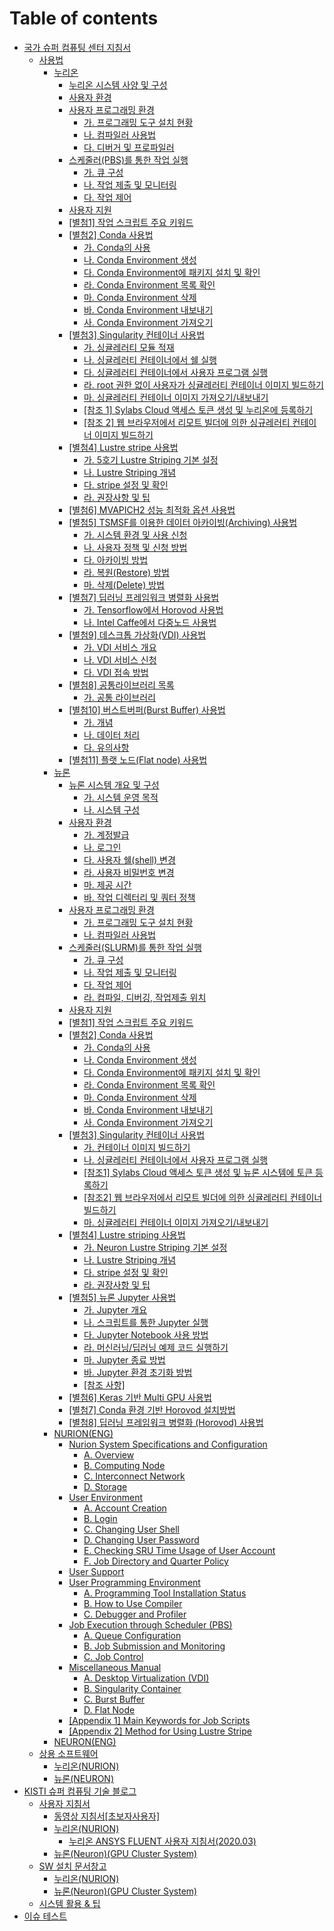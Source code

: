 # Table of contents

* [국가 슈퍼 컴퓨팅 센터 지침서](README.md)
  * [사용법](guidebook/manual/README.md)
    * [누리온](guidebook/manual/nurion/README.md)
      * [누리온 시스템 사양 및 구성](guidebook/manual/nurion/system-specifications-and-configurations.md)
      * [사용자 환경](guidebook/manual/nurion/user-experience.md)
      * [사용자 프로그래밍 환경](guidebook/manual/nurion/user-programming-environment/README.md)
        * [가. 프로그래밍 도구 설치 현황](guidebook/manual/nurion/user-programming-environment/untitled.md)
        * [나. 컴파일러 사용법](guidebook/manual/nurion/user-programming-environment/.-1.md)
        * [다. 디버거 및 프로파일러](guidebook/manual/nurion/user-programming-environment/.-2.md)
      * [스케줄러(PBS)를 통한 작업 실행](guidebook/manual/nurion/running-jobs-through-scheduler/README.md)
        * [가. 큐 구성](guidebook/manual/nurion/running-jobs-through-scheduler/untitled.md)
        * [나. 작업 제출 및 모니터링](guidebook/manual/nurion/running-jobs-through-scheduler/.-1.md)
        * [다. 작업 제어](guidebook/manual/nurion/running-jobs-through-scheduler/.-2.md)
      * [사용자 지원](guidebook/manual/nurion/user-support.md)
      * [\[별첨1\] 작업 스크립트 주요 키워드](guidebook/manual/nurion/attachment-1.md)
      * [\[별첨2\] Conda 사용법](guidebook/manual/nurion/attachment-2/README.md)
        * [가. Conda의 사용](guidebook/manual/nurion/attachment-2/.-conda.md)
        * [나. Conda Environment 생성](guidebook/manual/nurion/attachment-2/.-conda-environment.md)
        * [다. Conda Environment에 패키지 설치 및 확인](guidebook/manual/nurion/attachment-2/.-conda-environment-1.md)
        * [라. Conda Environment 목록 확인](guidebook/manual/nurion/attachment-2/.-conda-environment-2.md)
        * [마. Conda Environment 삭제](guidebook/manual/nurion/attachment-2/.-conda-environment-3.md)
        * [바. Conda Environment 내보내기](guidebook/manual/nurion/attachment-2/.-conda-environment-4.md)
        * [사. Conda Environment 가져오기](guidebook/manual/nurion/attachment-2/.-conda-environment-5.md)
      * [\[별첨3\] Singularity 컨테이너 사용법](guidebook/manual/nurion/attachment-3/README.md)
        * [가. 싱귤레러티 모듈 적재](guidebook/manual/nurion/attachment-3/untitled.md)
        * [나. 싱귤레러티 컨테이너에서 쉘 실행](guidebook/manual/nurion/attachment-3/.-1.md)
        * [다. 싱귤레러티 컨테이너에서 사용자 프로그램 실행](guidebook/manual/nurion/attachment-3/.-2.md)
        * [라. root 권한 없이 사용자가 싱귤레러티 컨테이너 이미지 빌드하기](guidebook/manual/nurion/attachment-3/.-root.md)
        * [마. 싱귤레러티 컨테이너 이미지 가져오기/내보내기](guidebook/manual/nurion/attachment-3/.-3.md)
        * [\[참조 1\] Sylabs Cloud 액세스 토큰 생성 및 누리온에 등록하기](guidebook/manual/nurion/attachment-3/1-sylabs-cloud.md)
        * [\[참조 2\] 웹 브라우저에서 리모트 빌더에 의한 싱규레러티 컨테이너 이미지 빌드하기](guidebook/manual/nurion/attachment-3/2.md)
      * [\[별첨4\] Lustre stripe 사용법](guidebook/manual/nurion/attachment-4/README.md)
        * [가. 5호기 Lustre Striping 기본 설정](guidebook/manual/nurion/attachment-4/.-5-lustre-striping.md)
        * [나. Lustre Striping 개념](guidebook/manual/nurion/attachment-4/.-lustre-striping.md)
        * [다. stripe 설정 및 확인](guidebook/manual/nurion/attachment-4/.-stripe.md)
        * [라. 권장사항 및 팁](guidebook/manual/nurion/attachment-4/untitled.md)
      * [\[별첨6\] MVAPICH2 성능 최적화 옵션 사용법](guidebook/manual/nurion/attachment-6.md)
      * [\[별첨5\] TSMSF를 이용한 데이터 아카이빙(Archiving) 사용법](guidebook/manual/nurion/attachment-5/README.md)
        * [가. 시스템 환경 및 사용 신청](guidebook/manual/nurion/attachment-5/untitled.md)
        * [나. 사용자 정책 및 신청 방법](guidebook/manual/nurion/attachment-5/.-1.md)
        * [다. 아카이빙 방법](guidebook/manual/nurion/attachment-5/.-2.md)
        * [라. 복원(Restore) 방법](guidebook/manual/nurion/attachment-5/.-restore.md)
        * [마. 삭제(Delete) 방법](guidebook/manual/nurion/attachment-5/.-delete.md)
      * [\[별첨7\] 딥러닝 프레임워크 병렬화 사용법](guidebook/manual/nurion/attachment-7/README.md)
        * [가. Tensorflow에서 Horovod 사용법](guidebook/manual/nurion/attachment-7/.-tensorflow-horovod.md)
        * [나. Intel Caffe에서 다중노드 사용법](guidebook/manual/nurion/attachment-7/.-intel-caffe.md)
      * [\[별첨9\] 데스크톱 가상화(VDI) 사용법](guidebook/manual/nurion/attachment-9/README.md)
        * [가. VDI 서비스 개요](guidebook/manual/nurion/attachment-9/.-vdi.md)
        * [나. VDI 서비스 신청](guidebook/manual/nurion/attachment-9/.-vdi-1.md)
        * [다. VDI 접속 방법](guidebook/manual/nurion/attachment-9/.-vdi-2.md)
      * [\[별첨8\] 공통라이브러리 목록](guidebook/manual/nurion/attachment-8/README.md)
        * [가. 공통 라이브러리](guidebook/manual/nurion/attachment-8/untitled.md)
      * [\[별첨10\] 버스트버퍼(Burst Buffer) 사용법](guidebook/manual/nurion/attachment-10/README.md)
        * [가. 개념](guidebook/manual/nurion/attachment-10/untitled.md)
        * [나. 데이터 처리](guidebook/manual/nurion/attachment-10/.-1.md)
        * [다. 유의사항](guidebook/manual/nurion/attachment-10/.-2.md)
      * [\[별첨11\] 플랫 노드(Flat node) 사용법](guidebook/manual/nurion/attachment-11.md)
    * [뉴론](guidebook/manual/neuron/README.md)
      * [뉴론 시스템 개요 및 구성](guidebook/manual/neuron/system-overview-and-configuration/README.md)
        * [가. 시스템 운영 목적](guidebook/manual/neuron/system-overview-and-configuration/untitled.md)
        * [나. 시스템 구성](guidebook/manual/neuron/system-overview-and-configuration/.-1.md)
      * [사용자 환경](guidebook/manual/neuron/user-experience/README.md)
        * [가. 계정발급](guidebook/manual/neuron/user-experience/untitled.md)
        * [나. 로그인](guidebook/manual/neuron/user-experience/.-1.md)
        * [다. 사용자 쉘(shell) 변경](guidebook/manual/neuron/user-experience/.-shell.md)
        * [라. 사용자 비밀번호 변경](guidebook/manual/neuron/user-experience/.-2.md)
        * [마. 제공 시간](guidebook/manual/neuron/user-experience/.-3.md)
        * [바. 작업 디렉터리 및 쿼터 정책](guidebook/manual/neuron/user-experience/.-4.md)
      * [사용자 프로그래밍 환경](guidebook/manual/neuron/user-programming-environment/README.md)
        * [가. 프로그래밍 도구 설치 현황](guidebook/manual/neuron/user-programming-environment/untitled.md)
        * [나. 컴파일러 사용법](guidebook/manual/neuron/user-programming-environment/.-1.md)
      * [스케줄러(SLURM)를 통한 작업 실행](guidebook/manual/neuron/execution-of-tasks-through-the-scheduler/README.md)
        * [가. 큐 구성](guidebook/manual/neuron/execution-of-tasks-through-the-scheduler/untitled.md)
        * [나. 작업 제출 및 모니터링](guidebook/manual/neuron/execution-of-tasks-through-the-scheduler/.-1.md)
        * [다. 작업 제어](guidebook/manual/neuron/execution-of-tasks-through-the-scheduler/.-2.md)
        * [라. 컴파일, 디버깅, 작업제출 위치](guidebook/manual/neuron/execution-of-tasks-through-the-scheduler/.-3.md)
      * [사용자 지원](guidebook/manual/neuron/user-support.md)
      * [\[별첨1\] 작업 스크립트 주요 키워드](guidebook/manual/neuron/attachment-1.md)
      * [\[별첨2\] Conda 사용법](guidebook/manual/neuron/attachment-2/README.md)
        * [가. Conda의 사용](guidebook/manual/neuron/attachment-2/.-conda.md)
        * [나. Conda Environment 생성](guidebook/manual/neuron/attachment-2/.-conda-environment.md)
        * [다. Conda Environment에 패키지 설치 및 확인](guidebook/manual/neuron/attachment-2/.-conda-environment-1.md)
        * [라. Conda Environment 목록 확인](guidebook/manual/neuron/attachment-2/.-conda-environment-2.md)
        * [마. Conda Environment 삭제](guidebook/manual/neuron/attachment-2/.-conda-environment-3.md)
        * [바. Conda Environment 내보내기](guidebook/manual/neuron/attachment-2/.-conda-environment-4.md)
        * [사. Conda Environment 가져오기](guidebook/manual/neuron/attachment-2/.-conda-environment-5.md)
      * [\[별첨3\] Singularity 컨테이너 사용법](guidebook/manual/neuron/attachment-3/README.md)
        * [가. 컨테이너 이미지 빌드하기](guidebook/manual/neuron/attachment-3/untitled.md)
        * [나. 싱귤레러티 컨테이너에서 사용자 프로그램 실행](guidebook/manual/neuron/attachment-3/.-1.md)
        * [\[참조1\] Sylabs Cloud 액세스 토큰 생성 및 뉴론 시스템에 토큰 등록하기](guidebook/manual/neuron/attachment-3/1-sylabs-cloud.md)
        * [\[참조2\] 웹 브라우저에서 리모트 빌더에 의한 싱귤레러티 컨테이너 빌드하기](guidebook/manual/neuron/attachment-3/2.md)
        * [마. 싱귤레러티 컨테이너 이미지 가져오기/내보내기](guidebook/manual/neuron/attachment-3/.-2.md)
      * [\[별첨4\] Lustre striping 사용법](guidebook/manual/neuron/attachment-4/README.md)
        * [가. Neuron Lustre Striping 기본 설정](guidebook/manual/neuron/attachment-4/.-neuron-lustre-striping.md)
        * [나. Lustre Striping 개념](guidebook/manual/neuron/attachment-4/.-lustre-striping.md)
        * [다. stripe 설정 및 확인](guidebook/manual/neuron/attachment-4/.-stripe.md)
        * [라. 권장사항 및 팁](guidebook/manual/neuron/attachment-4/untitled.md)
      * [\[별첨5\] 뉴론 Jupyter 사용법](guidebook/manual/neuron/attachment-5/README.md)
        * [가. Jupyter 개요](guidebook/manual/neuron/attachment-5/.-jupyter.md)
        * [나. 스크립트를 통한 Jupyter 실행](guidebook/manual/neuron/attachment-5/.-jupyter-1.md)
        * [다. Jupyter Notebook 사용 방법](guidebook/manual/neuron/attachment-5/.-jupyter-notebook.md)
        * [라. 머신러닝/딥러닝 예제 코드 실행하기](guidebook/manual/neuron/attachment-5/untitled.md)
        * [마. Jupyter 종료 방법](guidebook/manual/neuron/attachment-5/.-jupyter-2.md)
        * [바. Jupyter 환경 초기화 방법](guidebook/manual/neuron/attachment-5/.-jupyter-3.md)
        * [\[참조 사항\]](guidebook/manual/neuron/attachment-5/undefined.md)
      * [\[별첨6\] Keras 기반 Multi GPU 사용법](guidebook/manual/neuron/attachment-6.md)
      * [\[별첨7\] Conda 환경 기반 Horovod 설치방법](guidebook/manual/neuron/attachment-7.md)
      * [\[별첨8\] 딥러닝 프레임워크 병렬화 (Horovod) 사용법](guidebook/manual/neuron/attachment-8.md)
    * [NURION(ENG)](guidebook/manual/nurion-eng/README.md)
      * [Nurion System Specifications and Configuration](guidebook/manual/nurion-eng/specifications-and-configuration/README.md)
        * [A. Overview](guidebook/manual/nurion-eng/specifications-and-configuration/a.-overview.md)
        * [B. Computing Node](guidebook/manual/nurion-eng/specifications-and-configuration/b.-computing-node.md)
        * [C. Interconnect Network](guidebook/manual/nurion-eng/specifications-and-configuration/c.-interconnect-network.md)
        * [D. Storage](guidebook/manual/nurion-eng/specifications-and-configuration/d.-storage.md)
      * [User Environment](guidebook/manual/nurion-eng/user-environment/README.md)
        * [A. Account Creation](guidebook/manual/nurion-eng/user-environment/a.-account-creation.md)
        * [B. Login](guidebook/manual/nurion-eng/user-environment/b.-login.md)
        * [C. Changing User Shell](guidebook/manual/nurion-eng/user-environment/c.-changing-user-shell.md)
        * [D. Changing User Password](guidebook/manual/nurion-eng/user-environment/d.-changing-user-password.md)
        * [E. Checking SRU Time Usage of User Account](guidebook/manual/nurion-eng/user-environment/e.-checking-sru-time-usage-of-user-account.md)
        * [F. Job Directory and Quarter Policy](guidebook/manual/nurion-eng/user-environment/f.-job-directory-and-quarter-policy.md)
      * [User Support](guidebook/manual/nurion-eng/user-support.md)
      * [User Programming Environment](guidebook/manual/nurion-eng/user-programming-environment/README.md)
        * [A. Programming Tool Installation Status](guidebook/manual/nurion-eng/user-programming-environment/a.-programming-tool-installation-status.md)
        * [B. How to Use Compiler](guidebook/manual/nurion-eng/user-programming-environment/b.-how-to-use-compiler.md)
        * [C. Debugger and Profiler](guidebook/manual/nurion-eng/user-programming-environment/c.-debugger-and-profiler.md)
      * [Job Execution through Scheduler (PBS)](guidebook/manual/nurion-eng/job-execution-through-scheduler-pbs/README.md)
        * [A. Queue Configuration](guidebook/manual/nurion-eng/job-execution-through-scheduler-pbs/a.-queue-configuration.md)
        * [B. Job Submission and Monitoring](guidebook/manual/nurion-eng/job-execution-through-scheduler-pbs/b.-job-submission-and-monitoring.md)
        * [C. Job Control](guidebook/manual/nurion-eng/job-execution-through-scheduler-pbs/c.-job-control.md)
      * [Miscellaneous Manual](guidebook/manual/nurion-eng/miscellaneous-manual/README.md)
        * [A. Desktop Virtualization (VDI)](guidebook/manual/nurion-eng/miscellaneous-manual/a.-desktop-virtualization-vdi.md)
        * [B. Singularity Container](guidebook/manual/nurion-eng/miscellaneous-manual/b.-singularity-container.md)
        * [C. Burst Buffer](guidebook/manual/nurion-eng/miscellaneous-manual/c.-burst-buffer.md)
        * [D. Flat Node](guidebook/manual/nurion-eng/miscellaneous-manual/d.-flat-node.md)
      * [\[Appendix 1\] Main Keywords for Job Scripts](guidebook/manual/nurion-eng/appendix-1-main-keywords-for-job-scripts.md)
      * [\[Appendix 2\] Method for Using Lustre Stripe](guidebook/manual/nurion-eng/appendix-2-method-for-using-lustre-stripe.md)
    * [NEURON(ENG)](guidebook/manual/neuron-eng.md)
  * [상용 소프트웨어](guidebook/commercial-software/README.md)
    * [누리온(NURION)](guidebook/commercial-software/nurion.md)
    * [뉴론(NEURON)](guidebook/commercial-software/neuron.md)
* [KISTI 슈퍼 컴퓨팅 기술 블로그](blog/README.md)
  * [사용자 지침서](blog/userguide/README.md)
    * [동영상 지침서\[초보자사용자\]](blog/userguide/video.md)
    * [누리온(NURION)](blog/userguide/누리온\(NURION\)/README.md)
      * [누리온 ANSYS FLUENT 사용자 지침서(2020.03)](blog/userguide/누리온\(NURION\)/ansys-fluent-2020.03.md)
    * [뉴론(Neuron)(GPU Cluster System)](blog/userguide/neurone.md)
  * [SW 설치 문서창고](blog/docwarehouse/README.md)
    * [누리온(NURION)](blog/docwarehouse/nurion.md)
    * [뉴론(Neuron)(GPU Cluster System)](blog/docwarehouse/neuron.md)
  * [시스템 활용 & 팁](blog/usagetip.md)
* [이슈 테스트](undefined.md)

